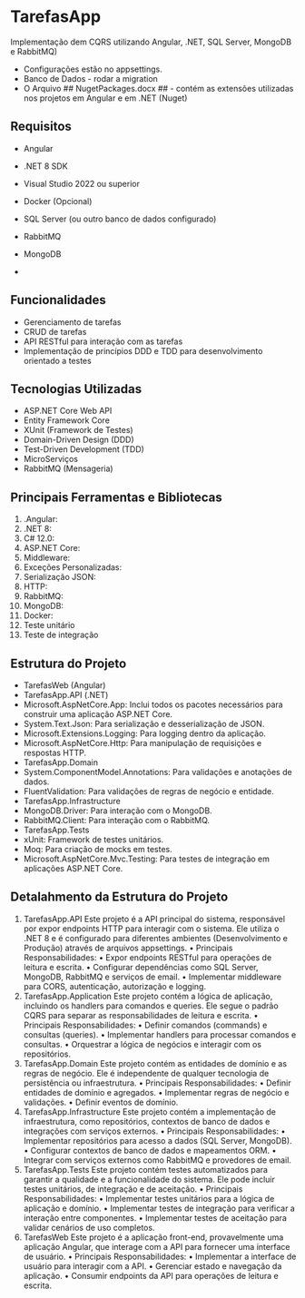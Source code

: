 # TarefasApp

Implementação dem CQRS utilizando Angular, .NET, SQL Server, MongoDB e RabbitMQ)

- Configurações estão no appsettings.
- Banco de Dados - rodar a migration 
- O Arquivo ## NugetPackages.docx ## - contém as extensões utilizadas nos projetos em Angular e em .NET (Nuget)

## Requisitos

-  Angular
- .NET 8 SDK
- Visual Studio 2022 ou superior
- Docker (Opcional)
- SQL Server (ou outro banco de dados configurado)
- RabbitMQ
- MongoDB

- 
## Funcionalidades

- Gerenciamento de tarefas
- CRUD de tarefas 
- API RESTful para interação com as tarefas
- Implementação de princípios DDD e TDD para desenvolvimento orientado a testes


## Tecnologias Utilizadas

- ASP.NET Core Web API
- Entity Framework Core
- XUnit (Framework de Testes)
- Domain-Driven Design (DDD)
- Test-Driven Development (TDD)
- MicroServiços
- RabbitMQ (Mensageria)

## Principais Ferramentas e Bibliotecas

1.	.Angular:
2.	.NET 8:
3.	C# 12.0:
4.	ASP.NET Core:
5.	Middleware:
6.	Exceções Personalizadas:
7.	Serialização JSON:
8.	HTTP:
9.	RabbitMQ:
10.	MongoDB:
11.	Docker:
12.	Teste unitário
13.	Teste de integração

## Estrutura do Projeto

- TarefasWeb (Angular)
- TarefasApp.API (.NET)
- Microsoft.AspNetCore.App: Inclui todos os pacotes necessários para construir uma aplicação ASP.NET Core.
- System.Text.Json: Para serialização e desserialização de JSON.
- Microsoft.Extensions.Logging: Para logging dentro da aplicação.
- Microsoft.AspNetCore.Http: Para manipulação de requisições e respostas HTTP.
- TarefasApp.Domain
- System.ComponentModel.Annotations: Para validações e anotações de dados.
- FluentValidation: Para validações de regras de negócio e entidade.
- TarefasApp.Infrastructure
- MongoDB.Driver: Para interação com o MongoDB.
- RabbitMQ.Client: Para interação com o RabbitMQ.
- TarefasApp.Tests
- xUnit: Framework de testes unitários.
- Moq: Para criação de mocks em testes.
- Microsoft.AspNetCore.Mvc.Testing: Para testes de integração em aplicações ASP.NET Core.

## Detalahmento da Estrutura do Projeto

1. TarefasApp.API
Este projeto é a API principal do sistema, responsável por expor endpoints HTTP para interagir com o sistema. Ele utiliza o .NET 8 e é configurado para diferentes ambientes (Desenvolvimento e Produção) através de arquivos appsettings.
•	Principais Responsabilidades:
•	Expor endpoints RESTful para operações de leitura e escrita.
•	Configurar dependências como SQL Server, MongoDB, RabbitMQ e serviços de email.
•	Implementar middleware para CORS, autenticação, autorização e logging.
2. TarefasApp.Application
Este projeto contém a lógica de aplicação, incluindo os handlers para comandos e queries. Ele segue o padrão CQRS para separar as responsabilidades de leitura e escrita.
•	Principais Responsabilidades:
•	Definir comandos (commands) e consultas (queries).
•	Implementar handlers para processar comandos e consultas.
•	Orquestrar a lógica de negócios e interagir com os repositórios.
3. TarefasApp.Domain
Este projeto contém as entidades de domínio e as regras de negócio. Ele é independente de qualquer tecnologia de persistência ou infraestrutura.
•	Principais Responsabilidades:
•	Definir entidades de domínio e agregados.
•	Implementar regras de negócio e validações.
•	Definir eventos de domínio.
4. TarefasApp.Infrastructure
Este projeto contém a implementação de infraestrutura, como repositórios, contextos de banco de dados e integrações com serviços externos.
•	Principais Responsabilidades:
•	Implementar repositórios para acesso a dados (SQL Server, MongoDB).
•	Configurar contextos de banco de dados e mapeamentos ORM.
•	Integrar com serviços externos como RabbitMQ e provedores de email.
5. TarefasApp.Tests
Este projeto contém testes automatizados para garantir a qualidade e a funcionalidade do sistema. Ele pode incluir testes unitários, de integração e de aceitação.
•	Principais Responsabilidades:
•	Implementar testes unitários para a lógica de aplicação e domínio.
•	Implementar testes de integração para verificar a interação entre componentes.
•	Implementar testes de aceitação para validar cenários de uso completos.
6. TarefasWeb
Este projeto é a aplicação front-end, provavelmente uma aplicação Angular, que interage com a API para fornecer uma interface de usuário.
•	Principais Responsabilidades:
•	Implementar a interface de usuário para interagir com a API.
•	Gerenciar estado e navegação da aplicação.
•	Consumir endpoints da API para operações de leitura e escrita.

